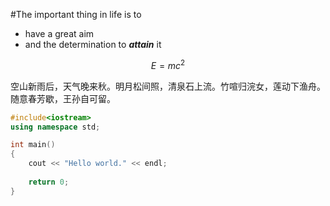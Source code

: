 #The important thing in life is to
- have a great aim
- and the determination to ***attain*** it

$$ E = mc^2 $$

空山新雨后，天气晚来秋。明月松间照，清泉石上流。竹喧归浣女，莲动下渔舟。随意春芳歇，王孙自可留。

```cpp
#include<iostream>
using namespace std;

int main()
{
    cout << "Hello world." << endl;
    
    return 0;
}
```
